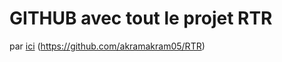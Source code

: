 # GITHUB avec tout le projet RTR

par [ici](https://github.com/akramakram05/RTR)
(https://github.com/akramakram05/RTR)
